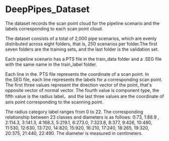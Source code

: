 # DeepPipes_Dataset

The dataset records the scan point cloud for the pipeline scenario and the labels corresponding to each scan point cloud.

The dataset consists of a total of 2,000 pipe scenarios, which are evenly distributed across eight folders, that is, 250 scenarios per folder.The first seven folders are the training sets, and the last folder is the validation set.

Each pipeline scenario has a.PTS file in the train_data folder and a .SEG file with the same name in the train_label folder. 

Each line in the. PTS file represents the coordinate of a scan point. In the.SEG file, each line represents the labels for a corresponding scan point.
The first three values represent the direction vector of the point,  that's opposite vector of normal vector.
The fourth value is component type, the fifth value is the radius label，and the last three values are the coordinate of axis point corresponding to the scanning point.

The radius  category label  ranges from 0 to 22. 
The corresponding relationship between 23 classes and diameters is as follows:
0:73, 1:88.9 , 2:114.3, 3:141.3, 4:168.3, 5:219.1, 6:273.0, 7:323.8, 8:377, 9:426, 10:480, 11:530, 12:630, 13:720, 
 14:820, 15:920, 16:210, 17:240, 18:265, 19:320, 20:375, 21:440, 22:490.
The diameter is measured in centimeters.
